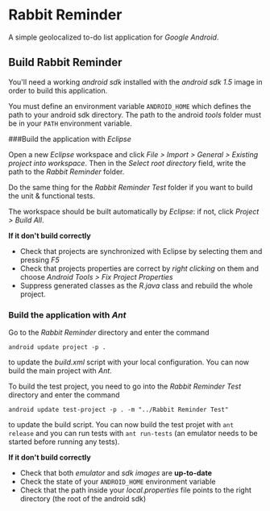 Rabbit Reminder
===============

A simple geolocalized to-do list application for _Google Android_.

Build Rabbit Reminder
---------------------

You'll need a working _android sdk_ installed with the _android sdk 1.5_ image in order to build this application.

You must define an environment variable `ANDROID_HOME` which defines the path to your android sdk directory. The path to the android _tools_ folder must be in your `PATH` environment variable.

###Build the application with _Eclipse_

Open a new _Eclipse_ workspace and click _File > Import > General > Existing project into workspace_. Then in the _Select root directory_ field, write the path to the _Rabbit Reminder_ folder.

Do the same thing for the _Rabbit Reminder Test_ folder if you want to build the unit & functional tests.

The workspace should be built automatically by _Eclipse_: if not, click _Project > Build All_.

**If it don't build correctly**

- Check that projects are synchronized with Eclipse by selecting them and pressing _F5_
- Check that projects properties are correct by _right clicking_ on them and choose _Android Tools > Fix Project Properties_
- Suppress generated classes as the _R.java_ class and rebuild the whole project.

### Build the application with _Ant_

Go to the _Rabbit Reminder_ directory and enter the command 

`android update project -p .`

to update the _build.xml_ script with your local configuration. You can now build the main project with _Ant_.

To build the test project, you need to go into the _Rabbit Reminder Test_ directory and enter the command

`android update test-project -p . -m "../Rabbit Reminder Test"`

to update the build script. You can now build the test projet with `ant release` and you can run tests with `ant run-tests` (an emulator needs to be started before running any tests).

**If it don't build correctly**

- Check that both _emulator_ and _sdk images_ are **up-to-date**
- Check the state of your `ANDROID_HOME` environment variable
- Check that the path inside your _local.properties_ file points to the right directory (the root of the android sdk)